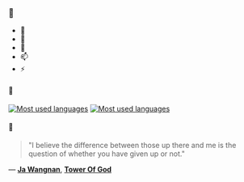 ### 👋

- 🔭
- 🌱
- 💬
- 📫
- ⚡

#### 🧏

[![Most used languages](https://github-readme-stats-aynah.vercel.app/api/top-langs/?username=aynh&theme=solarized-dark&langs_count=6&layout=compact&hide_title=true)](https://github.com/anuraghazra/github-readme-stats#gh-dark-mode-only)
[![Most used languages](https://github-readme-stats-aynah.vercel.app/api/top-langs/?username=aynh&theme=solarized-light&langs_count=6&layout=compact&hide_title=true)](https://github.com/anuraghazra/github-readme-stats#gh-light-mode-only)

#### 💬

> "I believe the difference between those up there and me is the question of whether you have given up or not."

&mdash; [**Ja Wangnan**](https://myanimelist.net/character.php?q=Ja%20Wangnan&cat=character), [**Tower Of God**](https://myanimelist.net/search/all?q=Tower%20Of%20God&cat=all)
